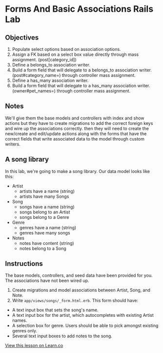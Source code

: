 # Forms And Basic Associations Rails Lab

## Objectives

1. Populate select options based on association options.
2. Assign a FK based on a select box value directly through mass assignment. (post[category_id])
3. Define a belongs_to association writer.
4. Build a form field that will delegate to a belongs_to association writer. (post#category_name=) through controller mass assignment.
5. Define a has_many association writer.
6. Build a form field that will delegate to a has_many association writer. (owner#pet_names=) through controller mass assignment.

## Notes

We'll give them the base models and controllers with index and show actions but they have to create migrations to add the correct foreign keys and wire up the associations correctly. then they will need to create the new/create and edit/update actions along with the forms that have the correct fields that write associated data to the model through custom writers.

## A song library

In this lab, we're going to make a song library. Our data model looks like this:

* Artist
  * artists have a name (string)
  * artists have many Songs
* Song
  * songs have a name (string)
  * songs belong to an Artist
  * songs belong to a Genre
* Genre
  * genres have a name (string)
  * genres have many songs
* Notes
  * notes have content (string)
  * notes belong to a Song

## Instructions

The base models, controllers, and seed data have been provided for you. The associations have not been wired up.

1. Create migrations and model associations between Artist, Song, and Note.
2. Write `app/views/songs/_form.html.erb`. This form should have:
  * A text input box that sets the song's name.
  * A text input box for the artist, which autocompletes with existing Artist names.
  * A selection box for genre. Users should be able to pick amongst existing genres only.
  * Several text input boxes to add notes to the song.

<a href='https://learn.co/lessons/forms-and-basic-associations-rails-lab' data-visibility='hidden'>View this lesson on Learn.co</a>
